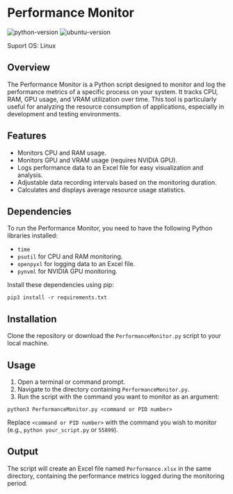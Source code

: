 # Performance Monitor
![python-version](https://img.shields.io/badge/python->=3.10.12-green.svg) 
![ubuntu-version](https://img.shields.io/badge/ubuntu-=22.04-red)

Suport OS: Linux
## Overview
The Performance Monitor is a Python script designed to monitor and log the performance metrics of a specific process on your system. It tracks CPU, RAM, GPU usage, and VRAM utilization over time. This tool is particularly useful for analyzing the resource consumption of applications, especially in development and testing environments.

## Features
- Monitors CPU and RAM usage.
- Monitors GPU and VRAM usage (requires NVIDIA GPU).
- Logs performance data to an Excel file for easy visualization and analysis.
- Adjustable data recording intervals based on the monitoring duration.
- Calculates and displays average resource usage statistics.

## Dependencies
To run the Performance Monitor, you need to have the following Python libraries installed:
- `time`
- `psutil` for CPU and RAM monitoring.
- `openpyxl` for logging data to an Excel file.
- `pynvml` for NVIDIA GPU monitoring.

Install these dependencies using pip:
```sh=
pip3 install -r requirements.txt
```

## Installation
Clone the repository or download the `PerformanceMonitor.py` script to your local machine.

## Usage
1. Open a terminal or command prompt.
2. Navigate to the directory containing `PerformanceMonitor.py`.
3. Run the script with the command you want to monitor as an argument:
```sh=
python3 PerformanceMonitor.py <command or PID number>
```
Replace `<command or PID number>` with the command you wish to monitor (e.g., `python your_script.py` or `55899`).

## Output
The script will create an Excel file named `Performance.xlsx` in the same directory, containing the performance metrics logged during the monitoring period.
